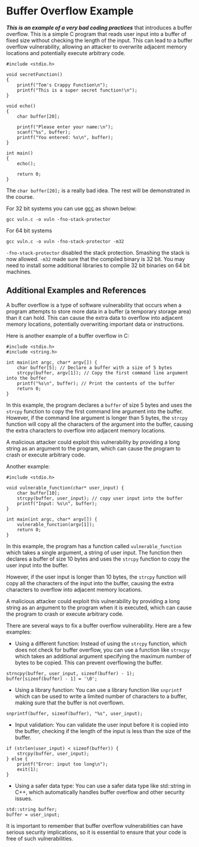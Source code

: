 # Buffer Overflow Example

***This is an example of a very bad coding practices*** that introduces a buffer overflow. This is a simple C program that reads user input into a buffer of fixed size without checking the length of the input. This can lead to a buffer overflow vulnerability, allowing an attacker to overwrite adjacent memory locations and potentially execute arbitrary code.

```
#include <stdio.h>

void secretFunction()
{
    printf("Tom's Crappy Function\n");
    printf("This is a super secret function!\n");
}

void echo()
{
    char buffer[20];

    printf("Please enter your name:\n");
    scanf("%s", buffer);
    printf("You entered: %s\n", buffer);    
}

int main()
{
    echo();

    return 0;
}
```

The `char buffer[20];` is a really bad idea. The rest will be demonstrated in the course.

For 32 bit systems you can use [gcc](https://www.gnu.org/software/gcc/) as shown below:
```
gcc vuln.c -o vuln -fno-stack-protector
```
For 64 bit systems

```
gcc vuln.c -o vuln -fno-stack-protector -m32
```
`-fno-stack-protector` disabled the stack protection. Smashing the stack is now allowed. `-m32` made sure that the compiled binary is 32 bit. You may need to install some additional libraries to compile 32 bit binaries on 64 bit machines.

## Additional Examples and References

A buffer overflow is a type of software vulnerability that occurs when a program attempts to store more data in a buffer (a temporary storage area) than it can hold. This can cause the extra data to overflow into adjacent memory locations, potentially overwriting important data or instructions.

Here is another example of a buffer overflow in C:

```
#include <stdio.h>
#include <string.h>

int main(int argc, char* argv[]) {
    char buffer[5]; // Declare a buffer with a size of 5 bytes
    strcpy(buffer, argv[1]); // Copy the first command line argument into the buffer
    printf("%s\n", buffer); // Print the contents of the buffer
    return 0;
}
```
In this example, the program declares a `buffer` of size 5 bytes and uses the `strcpy` function to copy the first command line argument into the buffer. However, if the command line argument is longer than 5 bytes, the `strcpy` function will copy all the characters of the argument into the buffer, causing the extra characters to overflow into adjacent memory locations.

A malicious attacker could exploit this vulnerability by providing a long string as an argument to the program, which can cause the program to crash or execute arbitrary code.

Another example:

```
#include <stdio.h>

void vulnerable_function(char* user_input) {
    char buffer[10];
    strcpy(buffer, user_input); // copy user input into the buffer
    printf("Input: %s\n", buffer);
}

int main(int argc, char* argv[]) {
    vulnerable_function(argv[1]);
    return 0;
}
```
In this example, the program has a function called `vulnerable_function` which takes a single argument, a string of user input. The function then declares a buffer of size 10 bytes and uses the `strcpy` function to copy the user input into the buffer.

However, if the user input is longer than 10 bytes, the `strcpy` function will copy all the characters of the input into the buffer, causing the extra characters to overflow into adjacent memory locations.

A malicious attacker could exploit this vulnerability by providing a long string as an argument to the program when it is executed, which can cause the program to crash or execute arbitrary code.

There are several ways to fix a buffer overflow vulnerability. Here are a few examples:

- Using a different function: Instead of using the `strcpy` function, which does not check for buffer overflow, you can use a function like `strncpy` which takes an additional argument specifying the maximum number of bytes to be copied. This can prevent overflowing the buffer.

```
strncpy(buffer, user_input, sizeof(buffer) - 1);
buffer[sizeof(buffer) - 1] = '\0';
```

- Using a library function: You can use a library function like `snprintf` which can be used to write a limited number of characters to a buffer, making sure that the buffer is not overflown.

```
snprintf(buffer, sizeof(buffer), "%s", user_input);
```

- Input validation: You can validate the user input before it is copied into the buffer, checking if the length of the input is less than the size of the buffer.

```
if (strlen(user_input) < sizeof(buffer)) {
    strcpy(buffer, user_input);
} else {
    printf("Error: input too long\n");
    exit(1);
}
```

- Using a safer data type: You can use a safer data type like std::string in C++, which automatically handles buffer overflow and other security issues.

```
std::string buffer;
buffer = user_input;
```

It is important to remember that buffer overflow vulnerabilities can have serious security implications, so it is essential to ensure that your code is free of such vulnerabilities.